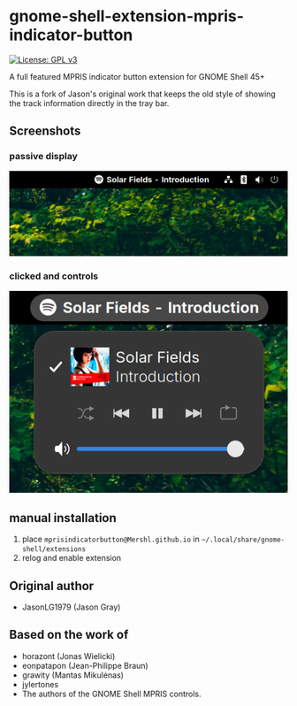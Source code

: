 # gnome-shell-extension-mpris-indicator-button
[![License: GPL v3](https://img.shields.io/badge/License-GPL%20v3-blue.svg)](https://www.gnu.org/licenses/gpl-3.0)

 A full featured MPRIS indicator button extension for GNOME Shell 45+

 This is a fork of Jason's original work that keeps the old style of showing the track information directly in the tray bar.

## Screenshots

### passive display

![Screenshot](https://github.com/Mershl/gnome-shell-extension-mpris-indicator-button/blob/master/data/spotify-idle.png)

### clicked and controls

![Screenshot](https://github.com/Mershl/gnome-shell-extension-mpris-indicator-button/blob/master/data/spotify-clicked.png)

## manual installation

1) place `mprisindicatorbutton@Mershl.github.io` in `~/.local/share/gnome-shell/extensions`
1) relog and enable extension

## Original author
* JasonLG1979 (Jason Gray)

## Based on the work of
* horazont (Jonas Wielicki)
* eonpatapon (Jean-Philippe Braun)
* grawity (Mantas Mikulėnas)
* jylertones
* The authors of the GNOME Shell MPRIS controls.
